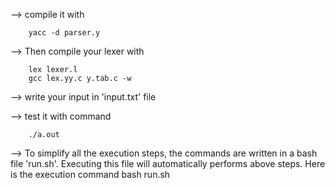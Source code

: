 --> compile it with 
		
  		yacc -d parser.y

--> Then compile your lexer with 

		lex lexer.l
  		gcc lex.yy.c y.tab.c -w

--> write your input in 'input.txt' file

--> test it with command

		./a.out

--> To simplify all the execution steps, the commands are written in a bash file 'run.sh'. Executing this file will automatically performs above steps. Here is the execution command
		bash run.sh
